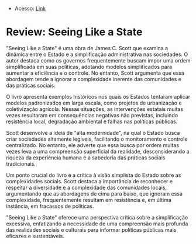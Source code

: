 - Acesso: [Link](https://slatestarcodex.com/2017/03/16/book-review-seeing-like-a-state/)

# Review: Seeing Like a State

"Seeing Like a State" é uma obra de James C. Scott que examina a dinâmica entre o Estado e a simplificação administrativa nas sociedades. O autor destaca como os governos frequentemente buscam impor uma ordem simplificada em suas políticas, adotando modelos simplificados para aumentar a eficiência e o controle. No entanto, Scott argumenta que essa abordagem tende a ignorar a complexidade inerente das comunidades e das práticas sociais.

O livro apresenta exemplos históricos nos quais os Estados tentaram aplicar modelos padronizados em larga escala, como projetos de urbanização e coletivização agrícola. Nessas situações, as intervenções estatais muitas vezes resultaram em consequências negativas não previstas, incluindo resistência local, degradação ambiental e falhas nas políticas públicas.

Scott desenvolve a ideia de "alta modernidade", na qual o Estado busca criar sociedades altamente legíveis, facilitando o monitoramento e controle centralizado. No entanto, ele adverte que essa busca por ordem muitas vezes leva a uma compreensão superficial da realidade, desconsiderando a riqueza da experiência humana e a sabedoria das práticas sociais tradicionais.

Um ponto crucial do livro é a crítica à visão simplista do Estado sobre as complexidades sociais. Scott destaca a importância de reconhecer e respeitar a diversidade e a complexidade das comunidades locais, argumentando que as abordagens de cima para baixo, que ignoram essa complexidade, frequentemente resultam em resistência e, em última instância, em fracassos de políticas.

"Seeing Like a State" oferece uma perspectiva crítica sobre a simplificação excessiva, enfatizando a necessidade de uma compreensão mais profunda das realidades sociais e culturais para informar políticas públicas mais eficazes e sustentáveis.
